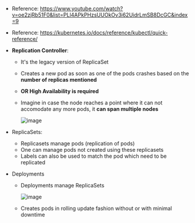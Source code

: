 - Reference: https://www.youtube.com/watch?v=oe2zjRb51F0&list=PLl4APkPHzsUUOkOv3i62UidrLmSB8DcGC&index=9
- Reference: https://kubernetes.io/docs/reference/kubectl/quick-reference/

- **Replication Controller**:
  - It's the legacy version of ReplicaSet 
  - Creates a new pod as soon as one of the pods crashes based on the **number of replicas mentioned**
  - **OR High Availability is required**
  - Imagine in case the node reaches a point where it can not accomodate any more pods, it **can span multiple nodes**

      ![image](https://github.com/user-attachments/assets/e2c67aa0-e541-4de6-a7f5-7e2c0856d18f)

- ReplicaSets:
  - Replicasets manage pods (replication of pods) 
  - One can manage pods not created using these replicasets
  - Labels can also be used to match the pod which need to be replicated
    

- Deployments
  - Deployments manage ReplicaSets

    ![image](https://github.com/user-attachments/assets/4f28eaaf-7489-4f02-9c11-7020376e3f63)

  - Creates pods in rolling update fashion without or with minimal downtime
 
